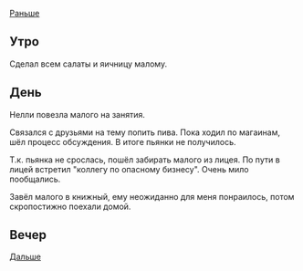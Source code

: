 [Раньше](2021.04.16.md)  
## Утро
Сделал всем салаты и яичницу малому.
## День
Нелли повезла малого на занятия.

Связался с друзьями на тему попить пива. Пока ходил по магаинам, шёл процесс обсуждения. В итоге пьянки не получилось.

Т.к. пьянка не срослась, пошёл забирать малого из лицея. По пути в лицей встретил "коллегу по опасному бизнесу". Очень мило пообщались.

Завёл малого в книжный, ему неожиданно для меня понраилось, потом скропостижно поехали домой.
## Вечер
[Дальше](2021.04.18.md)
